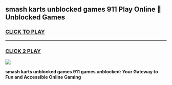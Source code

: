 
## smash karts unblocked games 911 Play Online 👋 Unblocked Games
<h3>
<a href="https://premium.freeplayer.one?title=smash_karts_unblocked_games_911&ref=19F">CLICK TO PLAY</a></h3>
<hr>

<h3>
<a href="https://premium.freeplayer.one?title=smash_karts_unblocked_games_911&ref=19F">CLICK 2 PLAY</a>
  
</h3>

<a href="https://premium.freeplayer.one?title=smash_karts_unblocked_games_911&ref=19F"><img src="https://clearcache.store/games.png"></a>


**smash karts unblocked games 911 games unblocked: Your Gateway to Fun and Accessible Online Gaming**
